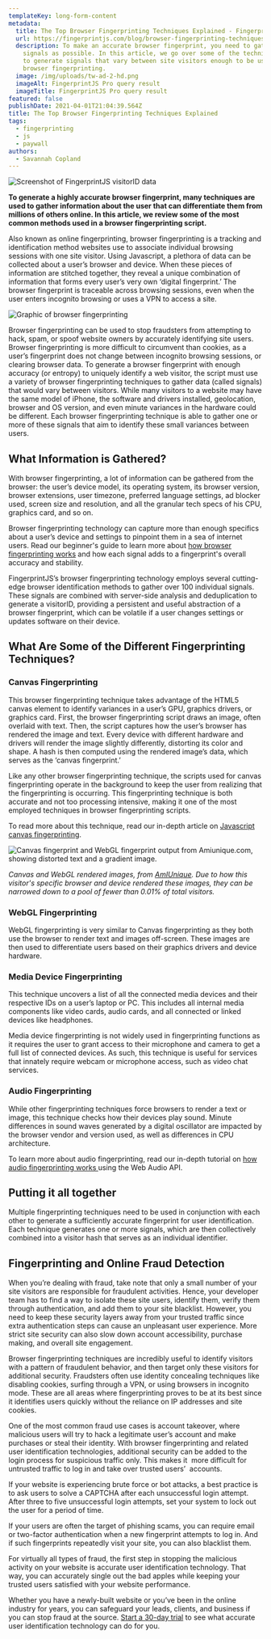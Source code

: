 ```yaml
---
templateKey: long-form-content
metadata:
  title: The Top Browser Fingerprinting Techniques Explained - FingerprintJS
  url: https://fingerprintjs.com/blog/browser-fingerprinting-techniques
  description: To make an accurate browser fingerprint, you need to gather as many
    signals as possible. In this article, we go over some of the techniques used
    to generate signals that vary between site visitors enough to be useful for
    browser fingerprinting.
  image: /img/uploads/tw-ad-2-hd.png
  imageAlt: FingerprintJS Pro query result
  imageTitle: FingerprintJS Pro query result
featured: false
publishDate: 2021-04-01T21:04:39.564Z
title: The Top Browser Fingerprinting Techniques Explained
tags:
  - fingerprinting
  - js
  - paywall
authors:
  - Savannah Copland
---
```

![Screenshot of FingerprintJS visitorID data](/img/uploads/tw-ad-2-hd.png "Screenshot of FingerprintJS visitorID data")

<b>To generate a highly accurate browser fingerprint, many techniques are used to gather information about the user that can differentiate them from millions of others online. In this article, we review some of the most common methods used in a browser fingerprinting script.</b>

Also known as online fingerprinting, browser fingerprinting is a tracking and identification method websites use to associate individual browsing sessions with one site visitor. Using Javascript, a plethora of data can be collected about a user’s browser and device. When these pieces of information are stitched together, they reveal a unique combination of information that forms every user’s very own ‘digital fingerprint.’ The browser fingerprint is traceable across browsing sessions, even when the user enters incognito browsing or uses a VPN to access a site.

![Graphic of browser fingerprinting](/img/uploads/audio-fp-browser-fingerprinting-image.png "Graphic of browser fingerprinting")

Browser fingerprinting can be used to stop fraudsters from attempting to hack, spam, or spoof website owners by accurately identifying site users. Browser fingerprinting is more difficult to circumvent than cookies, as a user’s fingerprint does not change between incognito browsing sessions, or clearing browser data. To generate a browser fingerprint with enough accuracy (or entropy) to uniquely identify a web visitor, the script must use a variety of browser fingerprinting techniques to gather data (called signals) that would vary between visitors. While many visitors to a website may have the same model of iPhone, the software and drivers installed, geolocation, browser and OS version, and even minute variances in the hardware could be different. Each browser fingerprinting technique is able to gather one or more of these signals that aim to identify these small variances between users.

## **What Information is Gathered?**

With browser fingerprinting, a lot of information can be gathered from the browser: the user’s device model, its operating system, its browser version, browser extensions, user timezone, preferred language settings, ad blocker used, screen size and resolution, and all the granular tech specs of his CPU, graphics card, and so on.

Browser fingerprinting technology can capture more than enough specifics about a user’s device and settings to pinpoint them in a sea of internet users. Read our beginner's guide to learn more about [how browser fingerprinting works](https://fingerprintjs.com/blog/what-is-browser-fingerprinting/) and how each signal adds to a fingerprint's overall accuracy and stability.

FingerprintJS’s browser fingerprinting technology employs several cutting-edge browser identification methods to gather over 100 individual signals. These signals are combined with server-side analysis and deduplication to generate a visitorID, providing a persistent and useful abstraction of a browser fingerprint, which can be volatile if a user changes settings or updates software on their device. 

## What Are Some of the Different Fingerprinting Techniques?

### Canvas Fingerprinting

This browser fingerprinting technique takes advantage of the HTML5 canvas element to identify variances in a user’s GPU, graphics drivers, or graphics card. First, the browser fingerprinting script draws an image, often overlaid with text. Then, the script captures how the user’s browser has rendered the image and text. Every device with different hardware and drivers will render the image slightly differently, distorting its color and shape. A hash is then computed using the rendered image’s data, which serves as the ‘canvas fingerprint.’

Like any other browser fingerprinting technique, the scripts used for canvas fingerprinting operate in the background to keep the user from realizing that the fingerprinting is occurring. This fingerprinting technique is both accurate and not too processing intensive, making it one of the most employed techniques in browser fingerprinting scripts.

To read more about this technique, read our in-depth article on [Javascript canvas fingerprinting](https://fingerprintjs.com/blog/canvas-fingerprinting/).

![Canvas fingerprint and WebGL fingerprint output from Amiunique.com, showing distorted text and a gradient image.](/img/uploads/image20.png "Canvas and WebGL fingerprint")

<i>Canvas and WebGL rendered images, from [AmIUnique](https://amiunique.org/). Due to how this visitor's specific browser and device rendered these images, they can be narrowed down to a pool of fewer than 0.01% of total visitors.</i>

### WebGL Fingerprinting

WebGL fingerprinting is very similar to Canvas fingerprinting as they both use the browser to render text and images off-screen. These images are then used to differentiate users based on their graphics drivers and device hardware.

### Media Device Fingerprinting

This technique uncovers a list of all the connected media devices and their respective IDs on a user’s laptop or PC. This includes all internal media components like video cards, audio cards, and all connected or linked devices like headphones. 

Media device fingerprinting is not widely used in fingerprinting functions as it requires the user to grant access to their microphone and camera to get a full list of connected devices. As such, this technique is useful for services that innately require webcam or microphone access, such as video chat services.

### Audio Fingerprinting

While other fingerprinting techniques force browsers to render a text or image, this technique checks how their devices play sound. Minute differences in sound waves generated by a digital oscillator are impacted by the browser vendor and version used, as well as differences in CPU architecture. 

To learn more about audio fingerprinting, read our in-depth tutorial on [how audio fingerprinting works ](https://fingerprintjs.com/blog/audio-fingerprinting/)using the Web Audio API. 

## Putting it all together

Multiple fingerprinting techniques need to be used in conjunction with each other to generate a sufficiently accurate fingerprint for user identification. Each technique generates one or more signals, which are then collectively combined into a visitor hash that serves as an individual identifier.

## Fingerprinting and Online Fraud Detection

When you’re dealing with fraud, take note that only a small number of your site visitors are responsible for fraudulent activities. Hence, your developer team has to find a way to isolate these site users, identify them, verify them through authentication, and add them to your site blacklist. However, you need to keep these security layers away from your trusted traffic since extra authentication steps can cause an unpleasant user experience. More strict site security can also slow down account accessibility, purchase making, and overall site engagement. 

Browser fingerprinting techniques are incredibly useful to identify visitors with a pattern of fraudulent behavior, and then target only these visitors for additional security. Fraudsters often use identity concealing techniques like disabling cookies, surfing through a VPN, or using browsers in incognito mode. These are all areas where fingerprinting proves to be at its best since it identifies users quickly without the reliance on IP addresses and site cookies. 

One of the most common fraud use cases is account takeover, where malicious users will try to hack a legitimate user’s account and make purchases or steal their identity. With browser fingerprinting and related user identification technologies, additional security can be added to the login process for suspicious traffic only. This makes it  more difficult for untrusted traffic to log in and take over trusted users’  accounts. 

If your website is experiencing brute force or bot attacks, a best practice is to ask users to solve a CAPTCHA after each unsuccessful login attempt. After three to five unsuccessful login attempts, set your system to lock out the user for a period of time. 

If your users are often the target of phishing scams, you can require email or two-factor authentication when a new fingerprint attempts to log in. And if such fingerprints repeatedly visit your site, you can also blacklist them.

For virtually all types of fraud, the first step in stopping the malicious activity on your website is accurate user identification technology. That way, you can accurately single out the bad apples while keeping your trusted users satisfied with your website performance. 

Whether you have a newly-built website or you’ve been in the online industry for years, you can safeguard your leads, clients, and business if you can stop fraud at the source. [Start a 30-day trial](https://dashboard.fingerprintjs.com/signup/) to see what accurate user identification technology can do for you.